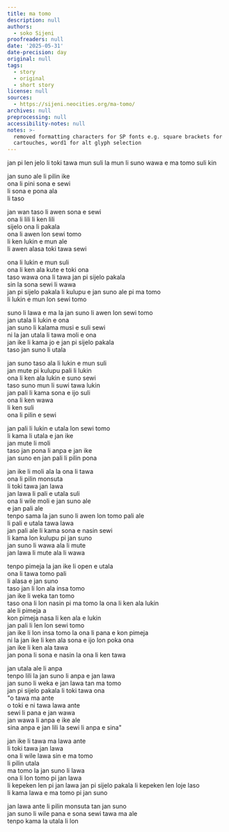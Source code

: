 ```yaml
---
title: ma tomo
description: null
authors:
  - soko Sijeni
proofreaders: null
date: '2025-05-31'
date-precision: day
original: null
tags:
  - story
  - original
  - short story
license: null
sources:
  - https://sijeni.neocities.org/ma-tomo/
archives: null
preprocessing: null
accessibility-notes: null
notes: >-
  removed formatting characters for SP fonts e.g. square brackets for
  cartouches, word1 for alt glyph selection
---
```


jan pi len jelo li toki tawa mun suli la mun li suno wawa e ma tomo suli kin  

jan suno ale li pilin ike  
ona li pini sona e sewi  
li sona e pona ala  
li taso  

jan wan taso li awen sona e sewi  
ona li lili li ken lili  
sijelo ona li pakala  
ona li awen lon sewi tomo  
li ken lukin e mun ale  
li awen alasa toki tawa sewi  

ona li lukin e mun suli  
ona li ken ala kute e toki ona  
taso wawa ona li tawa jan pi sijelo pakala  
sin la sona sewi li wawa  
jan pi sijelo pakala li kulupu e jan suno ale pi ma tomo  
li lukin e mun lon sewi tomo  

suno li lawa e ma la jan suno li awen lon sewi tomo  
jan utala li lukin e ona   
jan suno li kalama musi e suli sewi  
ni la jan utala li tawa moli e ona  
jan ike li kama jo e jan pi sijelo pakala  
taso jan suno li utala  

jan suno taso ala li lukin e mun suli  
jan mute pi kulupu pali li lukin  
ona li ken ala lukin e suno sewi  
taso suno mun li suwi tawa lukin  
jan pali li kama sona e ijo suli  
ona li ken wawa  
li ken suli  
ona li pilin e sewi  

jan pali li lukin e utala lon sewi tomo  
li kama li utala e jan ike  
jan mute li moli  
taso jan pona li anpa e jan ike  
jan suno en jan pali li pilin pona  

jan ike li moli ala la ona li tawa  
ona li pilin monsuta  
li toki tawa jan lawa  
jan lawa li pali e utala suli  
ona li wile moli e jan suno ale  
e jan pali ale  
tenpo sama la jan suno li awen lon tomo pali ale  
li pali e utala tawa lawa  
jan pali ale li kama sona e nasin sewi  
li kama lon kulupu pi jan suno  
jan suno li wawa ala li mute  
jan lawa li mute ala li wawa  

tenpo pimeja la jan ike li open e utala  
ona li tawa tomo pali  
li alasa e jan suno  
taso jan li lon ala insa tomo  
jan ike li weka tan tomo  
taso ona li lon nasin pi ma tomo la ona li ken ala lukin  
ale li pimeja a  
kon pimeja nasa li ken ala e lukin  
jan pali li len lon sewi tomo  
jan ike li lon insa tomo la ona li pana e kon pimeja  
ni la jan ike li ken ala sona e ijo lon poka ona  
jan ike li ken ala tawa  
jan pona li sona e nasin la ona li ken tawa  

jan utala ale li anpa  
tenpo lili la jan suno li anpa e jan lawa  
jan suno li weka e jan lawa tan ma tomo  
jan pi sijelo pakala li toki tawa ona  
"o tawa ma ante  
o toki e ni tawa lawa ante  
sewi li pana e jan wawa  
jan wawa li anpa e ike ale  
sina anpa e jan lili la sewi li anpa e sina"  

jan ike li tawa ma lawa ante  
li toki tawa jan lawa  
ona li wile lawa sin e ma tomo  
li pilin utala  
ma tomo la jan suno li lawa  
ona li lon tomo pi jan lawa  
li kepeken len pi jan lawa 
jan pi sijelo pakala li kepeken len loje laso  
li kama lawa e ma tomo pi jan suno 

jan lawa ante li pilin monsuta tan jan suno  
jan suno li wile pana e sona sewi tawa ma ale  
tenpo kama la utala li lon  
